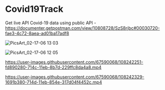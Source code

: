 # Covid19Track

Get live API Covid-19 data using public API - https://documenter.getpostman.com/view/10808728/SzS8rjbc#00030720-fae3-4c72-8aea-ad01ba17adf8

![PicsArt_02-17-06 13 03](https://user-images.githubusercontent.com/67590068/108242134-dcc0ad00-714c-11eb-89ef-dc7979412bc3.jpg)


![PicsArt_02-17-06 12 05](https://user-images.githubusercontent.com/67590068/108241460-28268b80-714c-11eb-85c3-bc59c80693c3.jpg)


https://user-images.githubusercontent.com/67590068/108242251-fd890280-714c-11eb-8b7d-229ffc8da4a8.mp4


https://user-images.githubusercontent.com/67590068/108242329-1691b380-714d-11eb-854e-317d04f4452c.mp4


